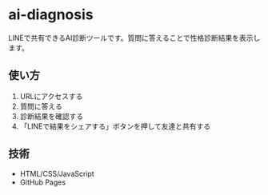 # ai-diagnosis

LINEで共有できるAI診断ツールです。質問に答えることで性格診断結果を表示します。

## 使い方

1. URLにアクセスする
2. 質問に答える
3. 診断結果を確認する
4. 「LINEで結果をシェアする」ボタンを押して友達と共有する

## 技術

- HTML/CSS/JavaScript
- GitHub Pages
